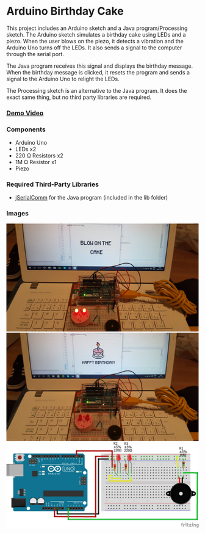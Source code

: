 # Arduino Birthday Cake

This project includes an Arduino sketch and a Java program/Processing sketch. The Arduino sketch simulates a birthday cake using
LEDs and a piezo. When the user blows on the piezo, it detects a vibration and the Arduino Uno turns off the LEDs.
It also sends a signal to the computer through the serial port.

The Java program receives this signal and displays the birthday message. When the birthday message is clicked, it 
resets the program and sends a signal to the Arduino Uno to relight the LEDs.

The Processing sketch is an alternative to the Java program. It does the exact same thing, but no third party libraries are required.

### [Demo Video](https://vid.me/ySh1)

### Components
- Arduino Uno
- LEDs x2
- 220 Ω Resistors x2
- 1M Ω Resistor x1
- Piezo

### Required Third-Party Libraries
- [jSerialComm](http://fazecast.github.io/jSerialComm/) for the Java program (included in the lib folder)

### Images

<img src=./setup_images/arduino_birthday_cake_setup_lit.png width=600/>

<img src=./setup_images/arduino_birthday_cake_setup_unlit.png width=600/>

<img src=./setup_images/arduino_birthday_cake_breadboard.png width=600/>
